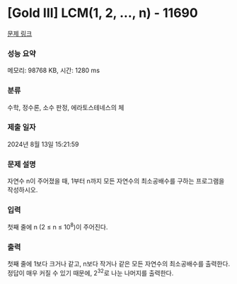 # [Gold III] LCM(1, 2, ..., n) - 11690 

[문제 링크](https://www.acmicpc.net/problem/11690) 

### 성능 요약

메모리: 98768 KB, 시간: 1280 ms

### 분류

수학, 정수론, 소수 판정, 에라토스테네스의 체

### 제출 일자

2024년 8월 13일 15:21:59

### 문제 설명

<p>자연수 n이 주어졌을 때, 1부터 n까지 모든 자연수의 최소공배수를 구하는 프로그램을 작성하시오.</p>

### 입력 

 <p>첫째 줄에 n (2 ≤ n ≤ 10<sup>8</sup>)이 주어진다.</p>

### 출력 

 <p>첫째 줄에 1보다 크거나 같고, n보다 작거나 같은 모든 자연수의 최소공배수를 출력한다. 정답이 매우 커질 수 있기 때문에, 2<sup>32</sup>로 나눈 나머지를 출력한다.</p>

